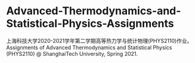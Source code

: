 # Advanced-Thermodynamics-and-Statistical-Physics-Assignments
上海科技大学2020-2021学年第二学期高等热力学与统计物理(PHYS2110)作业。Assignments of Advanced Thermodynamics and Statistical Physics (PHYS2110) @ ShanghaiTech University, Spring 2021.
